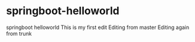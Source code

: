 # springboot-helloworld
springboot helloworld
This is my first edit
Editing from master
Editing again from trunk
